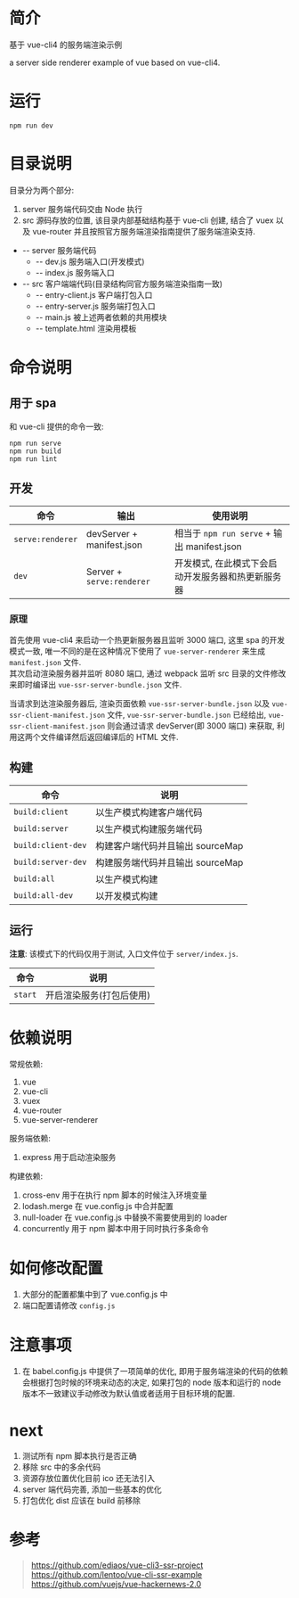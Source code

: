 # 简介

基于 vue-cli4 的服务端渲染示例

a server side renderer example of vue based on vue-cli4. 

# 运行

```
npm run dev
```

# 目录说明

目录分为两个部分:
1. server 服务端代码交由 Node 执行
2. src 源码存放的位置, 该目录内部基础结构基于 vue-cli 创建, 结合了 vuex 以及 vue-router 并且按照官方服务端渲染指南提供了服务端渲染支持.

+ -- server 服务端代码
  + -- dev.js 服务端入口(开发模式)
  + -- index.js 服务端入口
+ -- src 客户端端代码(目录结构同官方服务端渲染指南一致)
  + -- entry-client.js 客户端打包入口
  + -- entry-server.js 服务端打包入口
  + -- main.js 被上述两者依赖的共用模块
  + -- template.html 渲染用模板

# 命令说明

## 用于 spa

和 vue-cli 提供的命令一致:
```
npm run serve
npm run build
npm run lint
```

## 开发

| 命令 | 输出 | 使用说明 |
| ---- | ---- | -------- |
| `serve:renderer` | devServer + manifest.json | 相当于 `npm run serve` + 输出 manifest.json |
| `dev` | Server + `serve:renderer` | 开发模式, 在此模式下会启动开发服务器和热更新服务器 |

### 原理

首先使用 vue-cli4 来启动一个热更新服务器且监听 3000 端口, 这里 spa 的开发模式一致, 唯一不同的是在这种情况下使用了 `vue-server-renderer` 来生成 `manifest.json` 文件.  
其次启动渲染服务器并监听 8080 端口, 通过 webpack 监听 src 目录的文件修改来即时编译出 `vue-ssr-server-bundle.json` 文件.  

当请求到达渲染服务器后, 渲染页面依赖 `vue-ssr-server-bundle.json` 以及 `vue-ssr-client-manifest.json` 文件, `vue-ssr-server-bundle.json` 已经给出, `vue-ssr-client-manifest.json` 则会通过请求 devServer(即 3000 端口) 来获取, 利用这两个文件编译然后返回编译后的 HTML 文件.

## 构建

| 命令 | 说明 |
| ---- | ---- |
| `build:client` | 以生产模式构建客户端代码 |
| `build:server` | 以生产模式构建服务端代码 |
| `build:client-dev` | 构建客户端代码并且输出 sourceMap |
| `build:server-dev` | 构建服务端代码并且输出 sourceMap |
| `build:all` | 以生产模式构建 |
| `build:all-dev` | 以开发模式构建 |

## 运行

**注意**: 该模式下的代码仅用于测试, 入口文件位于 `server/index.js`.

| 命令 | 说明 |
| ---- | ---- |
| `start` | 开启渲染服务(打包后使用) |

# 依赖说明

常规依赖:
1. vue
2. vue-cli
3. vuex
4. vue-router
5. vue-server-renderer

服务端依赖:
1. express 用于启动渲染服务

构建依赖:
1. cross-env 用于在执行 npm 脚本的时候注入环境变量
2. lodash.merge 在 vue.config.js 中合并配置
3. null-loader 在 vue.config.js 中替换不需要使用到的 loader
4. concurrently 用于 npm 脚本中用于同时执行多条命令

# 如何修改配置

1. 大部分的配置都集中到了 vue.config.js 中
2. 端口配置请修改 `config.js`

# 注意事项

1. 在 babel.config.js 中提供了一项简单的优化, 即用于服务端渲染的代码的依赖会根据打包时候的环境来动态的决定, 如果打包的 node 版本和运行的 node 版本不一致建议手动修改为默认值或者适用于目标环境的配置.

# next

1. 测试所有 npm 脚本执行是否正确
2. 移除 src 中的多余代码
3. 资源存放位置优化目前 ico 还无法引入
4. server 端代码完善, 添加一些基本的优化
5. 打包优化 dist 应该在 build 前移除

# 参考

> https://github.com/ediaos/vue-cli3-ssr-project
> https://github.com/lentoo/vue-cli-ssr-example
> https://github.com/vuejs/vue-hackernews-2.0
